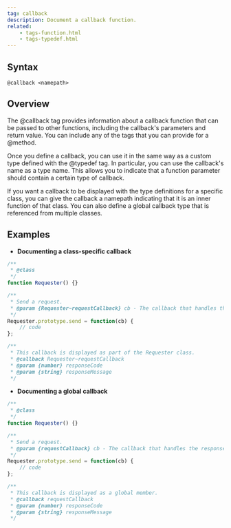 ```yaml
---
tag: callback
description: Document a callback function.
related:
    - tags-function.html
    - tags-typedef.html
---
```


## Syntax

`@callback <namepath>`


## Overview

The @callback tag provides information about a callback function that can be passed to other
functions, including the callback's parameters and return value. You can include any of the tags
that you can provide for a @method.

Once you define a callback, you can use it in the same way as a custom type defined with the
@typedef tag. In particular, you can use the callback's name as a type name. This allows you to
indicate that a function parameter should contain a certain type of callback.

If you want a callback to be displayed with the type definitions for a specific class, you can give
the callback a namepath indicating that it is an inner function of that class. You can also define a
global callback type that is referenced from multiple classes.


## Examples

- **Documenting a class-specific callback**

```js
/**
 * @class
 */
function Requester() {}

/**
 * Send a request.
 * @param {Requester~requestCallback} cb - The callback that handles the response.
 */
Requester.prototype.send = function(cb) {
    // code
};

/**
 * This callback is displayed as part of the Requester class.
 * @callback Requester~requestCallback
 * @param {number} responseCode
 * @param {string} responseMessage
 */
```


- **Documenting a global callback**

```js
/**
 * @class
 */
function Requester() {}

/**
 * Send a request.
 * @param {requestCallback} cb - The callback that handles the response.
 */
Requester.prototype.send = function(cb) {
    // code
};

/**
 * This callback is displayed as a global member.
 * @callback requestCallback
 * @param {number} responseCode
 * @param {string} responseMessage
 */
```

